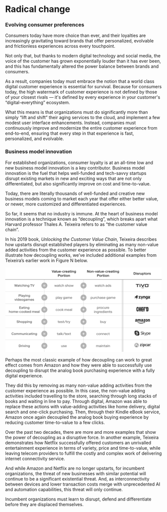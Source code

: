 # Radical change

### Evolving consumer preferences

Consumers today have more choice than ever, and their loyalties are increasingly gravitating toward brands that offer personalized, evolvable and frictionless experiences across every touchpoint.

Not only that, but thanks to modern digital technology and social media, the voice of the customer has grown exponentially louder than it has ever been, and this has fundamentally altered the power balance between brands and consumers.

As a result, companies today must embrace the notion that a world class digital customer experience is essential for survival. Because for consumers today, the high watermark of customer experience is not defined by those of your closest rivals — it's defined by every experience in your customer's “digital-everything” ecosystem.

What this means is that organizations must do significantly more than simply “lift and shift” their aging services to the cloud, and implement a few modest user interface enhancements. Instead, companies must continuously improve and modernize the entire customer experience from end-to-end, ensuring that every step in that experience is fast, personalized, and evolvable.

### Business model innovation

For established organizations, consumer loyalty is at an all-time low and new business model innovation is a key contributor. Business model innovation is the fuel that helps well-funded and tech-savvy startups disrupt existing markets in new and exciting ways that are not only differentiated, but also significantly improve on cost and time-to-value.

Today, there are literally thousands of well-funded and creative new business models coming to market each year that offer either better value, or newer, more customized and differentiated experiences.

So far, it seems that no industry is immune. At the heart of business model innovation is a technique known as “decoupling”, which breaks apart what Harvard professor Thales A. Teixeira refers to as “the customer value chain”.

In his 2019 book, _Unlocking the Customer Value Chain_, Teixeira describes how upstarts disrupt established players by eliminating as many non-value added activities from the customer experience as possible. To better illustrate how decoupling works, we’ve included additional examples from Teixeira’s earlier work in Figure N below.

![Figure A: Examples of decoupled activities and their disruptors](../.gitbook/assets/0%20%288%29.png)

Perhaps the most classic example of how decoupling can work to great effect comes from Amazon and how they were able to successfully use decoupling to disrupt the analog book purchasing experience with a fully digital experience.

They did this by removing as many non-value adding activities from the customer experience as possible. In this case, the non-value adding activities included travelling to the store, searching through long stacks of books and waiting in line to pay. Through digital, Amazon was able to replace these actions with value-adding activities like home delivery, digital search and one-click purchasing. Then, through their Kindle eBook service, Amazon once again decoupled the analog book buying experience by reducing customer time-to-value to a few clicks.

Over the past two decades, there are more and more examples that show the power of decoupling as a disruptive force. In another example, Teixeira demonstrates how Netflix successfully offered customers an unrivalled entertainment experience in terms of variety, price and time-to-value, while leaving telecom providers to fulfill the costly and complex work of delivering internet connectivity service.

And while Amazon and Netflix are no longer upstarts, for incumbent organizations, the threat of new businesses with similar potential will continue to be a significant existential threat. And, as interconnectivity between devices and lower transaction costs merge with unprecedented AI and automation capabilities, this threat will only continue.

Incumbent organizations must learn to disrupt, defend and differentiate before they are displaced themselves.

